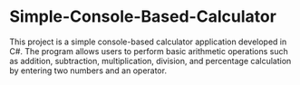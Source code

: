 # Simple-Console-Based-Calculator
 This project is a simple console-based calculator application developed in C#. The program allows users to perform basic arithmetic operations such as addition, subtraction, multiplication, division, and percentage calculation by entering two numbers and an operator.
